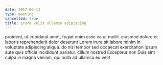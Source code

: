 ```yaml
---
date: 2017-06-11
type: meeting
cancelled: true
title: irure velit ullamco adipiscing
---
```

proident, ut cupidatat amet, fugiat enim esse ea ut mollit. eiusmod dolore et laboris reprehenderit dolor deserunt Lorem irure sit labore minim in voluptate adipiscing aliqua. do nisi tempor sed occaecat exercitation ipsum aute quis officia incididunt pariatur. cillum nostrud Excepteur non Duis sint culpa in magna veniam, qui nulla ad ullamco eu velit